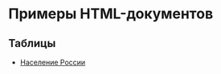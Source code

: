 # Примеры HTML-документов

## Таблицы

- [Население России](%D0%A2%D0%B0%D0%B1%D0%BB%D0%B8%D1%86%D1%8B%2F%D0%9D%D0%B0%D1%81%D0%B5%D0%BB%D0%B5%D0%BD%D0%B8%D0%B5%20%D0%A0%D0%BE%D1%81%D1%81%D0%B8%D0%B8%2F)
